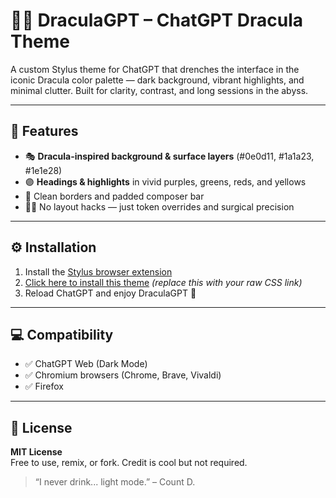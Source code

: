 # 🧛‍♂️ DraculaGPT – ChatGPT Dracula Theme

A custom Stylus theme for ChatGPT that drenches the interface in the iconic Dracula color palette — dark background, vibrant highlights, and minimal clutter. Built for clarity, contrast, and long sessions in the abyss.

---

## 🎨 Features
- 🎭 **Dracula-inspired background & surface layers** (#0e0d11, #1a1a23, #1e1e28)
- 🟣 **Headings & highlights** in vivid purples, greens, reds, and yellows
- 🧵 Clean borders and padded composer bar
- 🧘‍♂️ No layout hacks — just token overrides and surgical precision

---

## ⚙️ Installation

1. Install the [Stylus browser extension](https://add0n.com/stylus.html)
2. [Click here to install this theme](#) *(replace this with your raw CSS link)*
3. Reload ChatGPT and enjoy DraculaGPT 🧃

---

## 💻 Compatibility

- ✅ ChatGPT Web (Dark Mode)
- ✅ Chromium browsers (Chrome, Brave, Vivaldi)
- ✅ Firefox

---

## 🧾 License

**MIT License**  
Free to use, remix, or fork. Credit is cool but not required.

> “I never drink... light mode.” – Count D.
